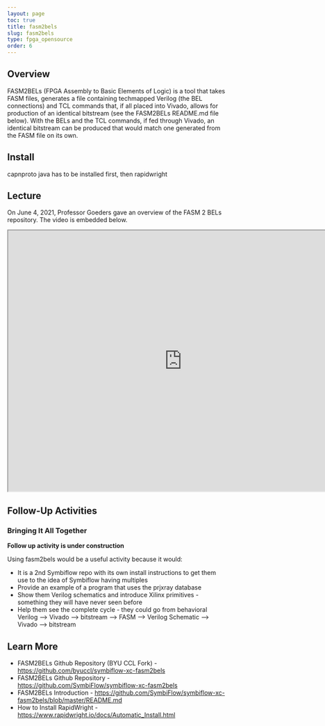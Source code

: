 ```yaml
---
layout: page
toc: true
title: fasm2bels
slug: fasm2bels
type: fpga_opensource
order: 6
---
```


## Overview

FASM2BELs (FPGA Assembly to Basic Elements of Logic) is a tool that takes FASM files, generates a file containing techmapped Verilog (the BEL connections) and TCL commands that, if all placed into Vivado, allows for production of an identical bitstream (see the FASM2BELs README.md file below). With the BELs and the TCL commands, if fed through Vivado, an identical bitstream can be produced that would match one generated from the FASM file on its own.

## Install

capnproto java has to be installed first, then rapidwright

## Lecture

On June 4, 2021, Professor Goeders gave an overview of the FASM 2 BELs repository. The video is embedded below. 

<iframe width="800" height="600" allow="fullscreen" 
src="https://www.youtube.com/embed/58wXkBlyu-Q"> 
</iframe>

## Follow-Up Activities

### Bringing It All Together

**Follow up activity is under construction**

Using fasm2bels would be a useful activity because it would:

* It is a 2nd Symbiflow repo with its own install instructions to get them use to the idea of Symbiflow having multiples
* Provide an example of a program that uses the prjxray database
* Show them Verilog schematics and introduce Xilinx primitives - something they will have never seen before
* Help them see the complete cycle - they could go from behavioral Verilog --> Vivado --> bitstream --> FASM --> Verilog Schematic --> Vivado --> bitstream

## Learn More

* FASM2BELs Github Repository (BYU CCL Fork) - <https://github.com/byuccl/symbiflow-xc-fasm2bels>
* FASM2BELs Github Repository - <https://github.com/SymbiFlow/symbiflow-xc-fasm2bels>
* FASM2BELs Introduction - <https://github.com/SymbiFlow/symbiflow-xc-fasm2bels/blob/master/README.md>
* How to Install RapidWright - <https://www.rapidwright.io/docs/Automatic_Install.html>

